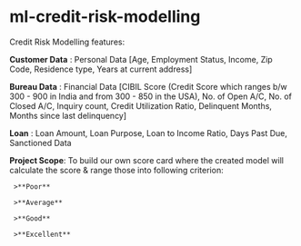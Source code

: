 # ml-credit-risk-modelling
Credit Risk Modelling features:

**Customer Data** : Personal Data [Age, Employment Status, Income, Zip Code, Residence type, Years at current address]

**Bureau Data** : Financial Data [CIBIL Score (Credit Score which ranges b/w 300 - 900 in India and from 300 - 850 in the USA), No. of Open A/C, No. of Closed A/C, Inquiry count, Credit Utilization Ratio, Delinquent Months, Months since last delinquency]

**Loan** : Loan Amount, Loan Purpose, Loan to Income Ratio, Days Past Due, Sanctioned Data

**Project Scope**: To build our own score card where the created model will calculate the score & range those into following criterion: 

     >**Poor**
     
     >**Average**
     
     >**Good**
     
     >**Excellent**
                                                                                                                                          
                                                                                                                                                                                                                                                                        
                                                                                                                                          
                                                                                                                                    
